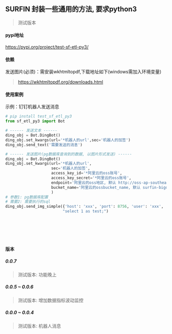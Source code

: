 ## **SURFIN 封装一些通用的方法, 要求python3**
> 测试版本  
  
#### pypi地址
https://pypi.org/project/test-sf-etl-py3/  

#### 依赖 
发送图片(必须)：需安装wkhtmltopdf,下载地址如下(windows需加入环境变量)  
> https://wkhtmltopdf.org/downloads.html  

#### 使用案例
示例：钉钉机器人发送消息
```python
# pip install test_sf_etl_py3
from sf_etl_py3 import Bot

# ------ 发送文本 ------
ding_obj = Bot.DingBot()
ding_obj.set_kwargs(url='*机器人的url',sec='机器人的加签')
ding_obj.send_text('需要发送的消息')

# ------ 发送图片(pg数据库查询到的数据, 以图片形式发送) ------
ding_obj = Bot.DingBot()
ding_obj.set_kwargs(url='*机器人的url',
                    sec='机器人的加签',
                    access_key_id='*阿里云的oss账号',
                    access_key_secret='*阿里云的oss账号',
                    endpoint='阿里云的oss地区, 默认 http://oss-ap-southeast-1.aliyuncs.com',
                    bucket_name='阿里云的ossbucket_name, 默认 surfin-bigdata'
                    )
# 参数1: pg数据库配置
# 需要2: 需要执行的sql   
ding_obj.send_img_simple({'host': 'xxx', 'port': 8756, 'user': 'xxx', 'password': 'xxx', 'database': 'xxx'},
                         "select 1 as test;")
```
<br><br> 
---
#### **版本**
##### 0.0.7
> 测试版本: 功能晚上

##### 0.0.5 ~ 0.0.6
> 测试版本: 增加数据指标波动监控

##### 0.0.0 ~ 0.0.4
> 测试版本: 机器人消息